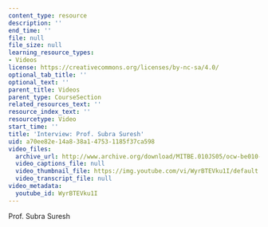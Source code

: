 ```yaml
---
content_type: resource
description: ''
end_time: ''
file: null
file_size: null
learning_resource_types:
- Videos
license: https://creativecommons.org/licenses/by-nc-sa/4.0/
optional_tab_title: ''
optional_text: ''
parent_title: Videos
parent_type: CourseSection
related_resources_text: ''
resource_index_text: ''
resourcetype: Video
start_time: ''
title: 'Interview: Prof. Subra Suresh'
uid: a70ee82e-14a8-38a1-4753-1185f37ca598
video_files:
  archive_url: http://www.archive.org/download/MITBE.010JS05/ocw-be010-Suresh-220k.mp4
  video_captions_file: null
  video_thumbnail_file: https://img.youtube.com/vi/WyrBTEVku1I/default.jpg
  video_transcript_file: null
video_metadata:
  youtube_id: WyrBTEVku1I
---
```


Prof. Subra Suresh

